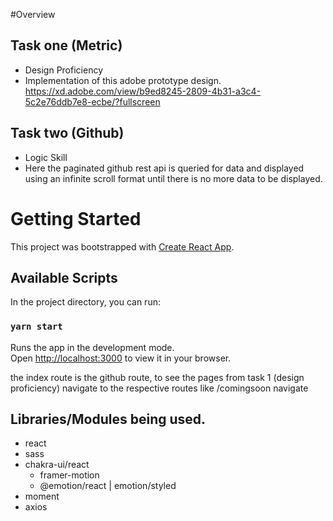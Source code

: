#Overview
## Task one (Metric)

- Design Proficiency
- Implementation of this adobe prototype design. https://xd.adobe.com/view/b9ed8245-2809-4b31-a3c4-5c2e76ddb7e8-ecbe/?fullscreen

## Task two (Github)

- Logic Skill
- Here the paginated github rest api is queried for data and displayed using an infinite scroll format until there is no more data to be displayed.

# Getting Started

This project was bootstrapped with [Create React App](https://github.com/facebook/create-react-app).

## Available Scripts

In the project directory, you can run:

### `yarn start`

Runs the app in the development mode.\
Open [http://localhost:3000](http://localhost:3000) to view it in your browser.

the index route is the github route,
to see the pages from task 1 (design proficiency) navigate to the respective routes like /comingsoon navigate 

## Libraries/Modules being used.

- react
- sass
- chakra-ui/react
  - framer-motion
  - @emotion/react | emotion/styled
- moment
- axios